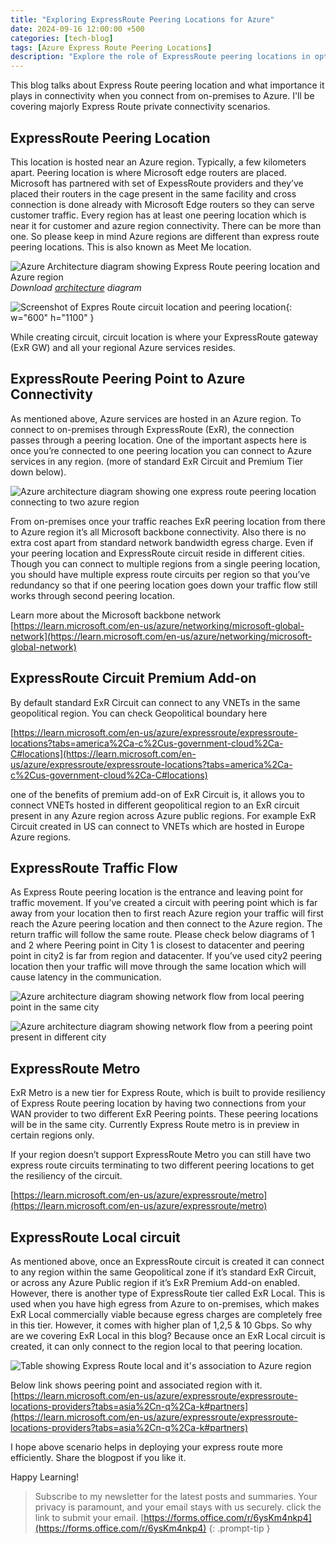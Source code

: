 ```yaml
---
title: "Exploring ExpressRoute Peering Locations for Azure"
date: 2024-09-16 12:00:00 +500
categories: [tech-blog]
tags: [Azure Express Route Peering Locations]
description: "Explore the role of ExpressRoute peering locations in optimizing on-premises to Azure connectivity, covering private connectivity scenarios"
---
```


This blog talks about Express Route peering location and what importance it plays in connectivity when you connect from on-premises to Azure. I'll be covering majorly Express Route private connectivity scenarios.

## ExpressRoute Peering Location
This location is hosted near an Azure region. Typically, a few kilometers apart. Peering location is where Microsoft edge routers are placed. Microsoft has partnered with set of ExpessRoute providers and they’ve placed their routers in the cage present in the same facility and cross connection is done already with Microsoft Edge routers so they can serve customer traffic. Every region has at least one peering location which is near it for customer and azure region connectivity. There can be more than one.
So please keep in mind Azure regions are different than express route peering locations.
This is also known as Meet Me location.

![Azure Architecture diagram showing Express Route peering location and Azure region](https://raw.githubusercontent.com/qureshiaquib/qureshiaquib.github.io/main/assets/16092024/architecture-of-express-route.jpg)
_Download [architecture](https://github.com/qureshiaquib/qureshiaquib.github.io/raw/main/assets/16092024/visio.vsdx) diagram_

![Screenshot of Expres Route circuit location and peering location](https://raw.githubusercontent.com/qureshiaquib/qureshiaquib.github.io/main/assets/16092024/expressroute-peering-location.jpg){: w="600" h="1100" }

While creating circuit, circuit location is where your ExpressRoute gateway (ExR GW) and all your regional Azure services resides.

## ExpressRoute Peering Point to Azure Connectivity
As mentioned above, Azure services are hosted in an Azure region. To connect to on-premises through ExpressRoute (ExR), the connection passes through a peering location. One of the important aspects here is once you’re connected to one peering location you can connect to Azure services in any region. (more of standard ExR Circuit and Premium Tier down below).

![Azure architecture diagram showing one express route peering location connecting to two azure region](https://raw.githubusercontent.com/qureshiaquib/qureshiaquib.github.io/main/assets/16092024/peering-location-connecting-two-regions.jpg)

From on-premises once your traffic reaches ExR peering location from there to Azure region it’s all Microsoft backbone connectivity. Also there is no extra cost apart from standard network bandwidth egress charge. Even if your peering location and ExpressRoute circuit reside in different cities.
Though you can connect to multiple regions from a single peering location, you should have multiple express route circuits per region so that you’ve redundancy so that if one peering location goes down your traffic flow still works through second peering location.

Learn more about the Microsoft backbone network
[https://learn.microsoft.com/en-us/azure/networking/microsoft-global-network](https://learn.microsoft.com/en-us/azure/networking/microsoft-global-network)

## ExpressRoute Circuit Premium Add-on
By default standard ExR Circuit can connect to any VNETs in the same geopolitical region.
You can check Geopolitical boundary here

[https://learn.microsoft.com/en-us/azure/expressroute/expressroute-locations?tabs=america%2Ca-c%2Cus-government-cloud%2Ca-C#locations](https://learn.microsoft.com/en-us/azure/expressroute/expressroute-locations?tabs=america%2Ca-c%2Cus-government-cloud%2Ca-C#locations)

one of the benefits of premium add-on of ExR Circuit is, it allows you to connect VNETs hosted in different geopolitical region to an ExR circuit present in any Azure region across Azure public regions.
For example ExR Circuit created in US can connect to VNETs which are hosted in Europe Azure regions. 

## ExpressRoute Traffic Flow
As Express Route peering location is the entrance and leaving point for traffic movement.
If you’ve created a circuit with peering point which is far away from your location then to first reach Azure region your traffic will first reach the Azure peering location and then connect to the Azure region. The return traffic will follow the same route. 
Please check below diagrams of 1 and 2 where Peering point in City 1 is closest to datacenter and peering point in city2 is far from region and datacenter. If you’ve used city2 peering location then your traffic will move through the same location which will cause latency in the communication.

![Azure architecture diagram showing network flow from local peering point in the same city](https://raw.githubusercontent.com/qureshiaquib/qureshiaquib.github.io/main/assets/16092024/expressRoute-traffic-flow1.jpg)

![Azure architecture diagram showing network flow from a peering point present in different city](https://raw.githubusercontent.com/qureshiaquib/qureshiaquib.github.io/main/assets/16092024/expressRoute-traffic-flow2.jpg)

## ExpressRoute Metro
ExR Metro is a new tier for Express Route, which is built to provide resiliency of Express Route peering location by having two connections from your WAN provider to two different ExR Peering points. These peering locations will be in the same city. Currently Express Route metro is in preview in certain regions only.

If your region doesn’t support ExpressRoute Metro you can still have two express route circuits terminating to two different peering locations to get the resiliency of the circuit.

[https://learn.microsoft.com/en-us/azure/expressroute/metro](https://learn.microsoft.com/en-us/azure/expressroute/metro)

## ExpressRoute Local circuit
As mentioned above, once an ExpressRoute circuit is created it can connect to any region within the same Geopolitical zone if it’s standard ExR Circuit, or across any Azure Public region if it’s ExR Premium Add-on enabled. However, there is another type of ExpressRoute tier called ExR Local.
This is used when you have high egress from Azure to on-premises, which makes ExR Local commercially viable because egress charges are completely free in this tier. However, it comes with higher plan of 1,2,5 & 10 Gbps.
So why are we covering ExR Local in this blog? Because once an ExR Local circuit is created, it can only connect to the region local to that peering location.

![Table showing Express Route local and it's association to Azure region](https://raw.githubusercontent.com/qureshiaquib/qureshiaquib.github.io/main/assets/16092024/express-route-local.jpg)

Below link shows peering point and associated region with it.
[https://learn.microsoft.com/en-us/azure/expressroute/expressroute-locations-providers?tabs=asia%2Cn-q%2Ca-k#partners](https://learn.microsoft.com/en-us/azure/expressroute/expressroute-locations-providers?tabs=asia%2Cn-q%2Ca-k#partners)

I hope above scenario helps in deploying your express route more efficiently. Share the blogpost if you like it.

Happy Learning!

>Subscribe to my newsletter for the latest posts and summaries. Your privacy is paramount, and your email stays with us securely.
click the link to submit your email.
[https://forms.office.com/r/6ysKm4nkp4](https://forms.office.com/r/6ysKm4nkp4)
{: .prompt-tip }